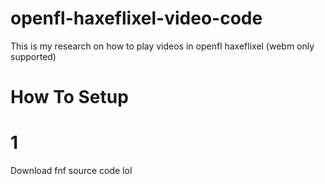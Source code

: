 # openfl-haxeflixel-video-code
This is my research on how to play videos in openfl haxeflixel (webm only supported)
# How To Setup
# 1
Download fnf source code lol
